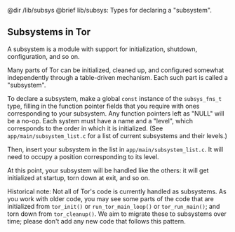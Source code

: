 @dir /lib/subsys
@brief lib/subsys: Types for declaring a "subsystem".

## Subsystems in Tor

A subsystem is a module with support for initialization, shutdown,
configuration, and so on.

Many parts of Tor can be initialized, cleaned up, and configured somewhat
independently through a table-driven mechanism.  Each such part is called a
"subsystem".

To declare a subsystem, make a global `const` instance of the `subsys_fns_t`
type, filling in the function pointer fields that you require with ones
corresponding to your subsystem.  Any function pointers left as "NULL" will
be a no-op.  Each system must have a name and a "level", which corresponds to
the order in which it is initialized.  (See `app/main/subsystem_list.c` for a
list of current subsystems and their levels.)

Then, insert your subsystem in the list in `app/main/subsystem_list.c`.  It
will need to occupy a position corresponding to its level.

At this point, your subsystem will be handled like the others: it will get
initialized at startup, torn down at exit, and so on.

Historical note: Not all of Tor's code is currently handled as
subsystems. As you work with older code, you may see some parts of the code
that are initialized from `tor_init()` or `run_tor_main_loop()` or
`tor_run_main()`; and torn down from `tor_cleanup()`.  We aim to migrate
these to subsystems over time; please don't add any new code that follows
this pattern.

